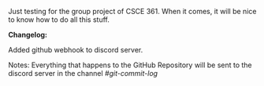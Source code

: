 Just testing for the group project of CSCE 361. When it comes, it will be nice to know how to do all this stuff.

**Changelog:**

Added github webhook to discord server.

Notes: Everything that happens to the GitHub Repository will be sent to the discord server in the channel *#git-commit-log*